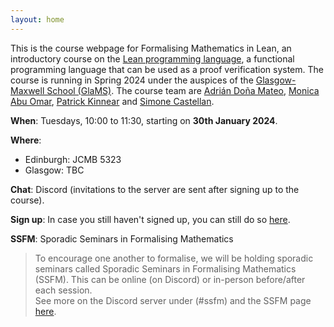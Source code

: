 ```yaml
---
layout: home
---
```


This is the course webpage for Formalising Mathematics in Lean, an introductory course on the [Lean programming language](https://leanprover-community.github.io/), a functional programming language that can be used as a proof verification system. The course is running in Spring 2024 under the auspices of the [Glasgow-Maxwell School (GlaMS)](https://www.glams.org/). The course team are [Adrián Doña Mateo](mailto:Adrian.Dona@ed.ac.uk), [Monica Abu Omar](mailto:m.abu-omar.1@research.gla.ac.uk), [Patrick Kinnear](mailto:P.Kinnear@ed.ac.uk) and [Simone Castellan](mailto:2585618c@student.gla.ac.uk).

**When**: Tuesdays, 10:00 to 11:30, starting on **30th January 2024**.

**Where**: 
- Edinburgh: JCMB 5323
- Glasgow: TBC

**Chat**: Discord (invitations to the server are sent after signing up to the course).

**Sign up**: In case you still haven't signed up, you can still do so [here](https://forms.gle/fEkeqaY4k9Y32SGG9).

**SSFM**: Sporadic Seminars in Formalising Mathematics <br/>
> To encourage one another to formalise, we will be holding sporadic seminars called Sporadic Seminars in Formalising Mathematics (SSFM). This can be online (on Discord) or in-person before/after each session. <br/>
> See more on the Discord server under (#ssfm) and the SSFM page [here](/ssfm).

